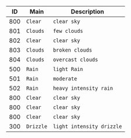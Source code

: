 


| ID    |   Main    | Description               |
|-------|-----------|---------------------------|
| 800   |  `Clear`  | `clear sky`               |
| 801   |  `Clouds` | `few clouds`              |
| 802   |  `Clear`  | `clear sky`               |
| 803   |  `Clouds` | `broken clouds `          |
| 804   |  `Clouds` | `overcast clouds`         |
| 500   |  `Rain`   | `light Rain`              |
| 501   |  `Rain`   | `moderate`                |
| 502   |  `Rain`   | `heavy intensity rain`    |
| 800   |  `Clear`  | `clear sky`               |
| 800   |  `Clear`  | `clear sky`               |
| 800   |  `Clear`  | `clear sky`               |
| 300   | `Drizzle` | `light intensity drizzle` |   



